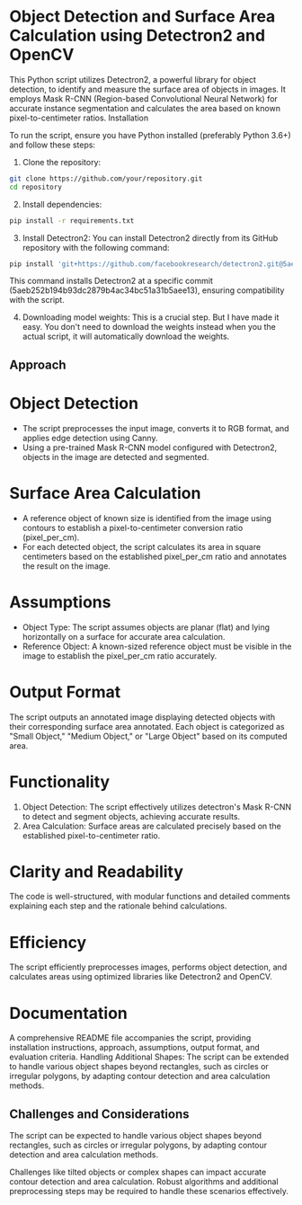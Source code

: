 # Object Detection and Surface Area Calculation using Detectron2 and OpenCV

This Python script utilizes Detectron2, a powerful library for object detection, to identify and measure the surface area of objects in images. It employs Mask R-CNN (Region-based Convolutional Neural Network) for accurate instance segmentation and calculates the area based on known pixel-to-centimeter ratios.
Installation

To run the script, ensure you have Python installed (preferably Python 3.6+) and follow these steps:

1. Clone the repository:
```bash
git clone https://github.com/your/repository.git
cd repository
```

2. Install dependencies:

```bash
pip install -r requirements.txt
```

3. Install Detectron2:
You can install Detectron2 directly from its GitHub repository with the following command:

```bash
pip install 'git+https://github.com/facebookresearch/detectron2.git@5aeb252b194b93dc2879b4ac34bc51a31b5aee13'
```

This command installs Detectron2 at a specific commit (5aeb252b194b93dc2879b4ac34bc51a31b5aee13), ensuring compatibility with the script.

4. Downloading model weights:
This is a crucial step. But I have made it easy. You don't need to download the weights instead when you the actual script, it will automatically download the weights.

## Approach
# Object Detection
* The script preprocesses the input image, converts it to RGB format, and applies edge detection using Canny.
* Using a pre-trained Mask R-CNN model configured with Detectron2, objects in the image are detected and segmented.

# Surface Area Calculation

*  A reference object of known size is identified from the image using contours to establish a pixel-to-centimeter conversion ratio (pixel_per_cm).
* For each detected object, the script calculates its area in square centimeters based on the established pixel_per_cm ratio and annotates the result on the image.

# Assumptions
* Object Type: The script assumes objects are planar (flat) and lying horizontally on a surface for accurate area calculation.
* Reference Object: A known-sized reference object must be visible in the image to establish the pixel_per_cm ratio accurately.

# Output Format

The script outputs an annotated image displaying detected objects with their corresponding surface area annotated. Each object is categorized as "Small Object," "Medium Object," or "Large Object" based on its computed area.

# Functionality

1. Object Detection: The script effectively utilizes detectron's Mask R-CNN to detect and segment objects, achieving accurate results.
2. Area Calculation: Surface areas are calculated precisely based on the established pixel-to-centimeter ratio.

# Clarity and Readability

The code is well-structured, with modular functions and detailed comments explaining each step and the rationale behind calculations.

# Efficiency

The script efficiently preprocesses images, performs object detection, and calculates areas using optimized libraries like Detectron2 and OpenCV.

# Documentation

A comprehensive README file accompanies the script, providing installation instructions, approach, assumptions, output format, and evaluation criteria.
Handling Additional Shapes: The script can be extended to handle various object shapes beyond rectangles, such as circles or irregular polygons, by adapting contour detection and area calculation methods.
    
## Challenges and Considerations 

The script can be expected to handle various object shapes beyond rectangles, such as circles or irregular polygons, by adapting contour detection and area calculation methods.

Challenges like tilted objects or complex shapes can impact accurate contour detection and area calculation. Robust algorithms and additional preprocessing steps may be required to handle these scenarios effectively.

